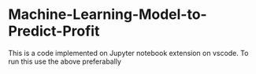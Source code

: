# Machine-Learning-Model-to-Predict-Profit

This is a code implemented on Jupyter notebook extension on vscode.
To run this use the above preferabally
